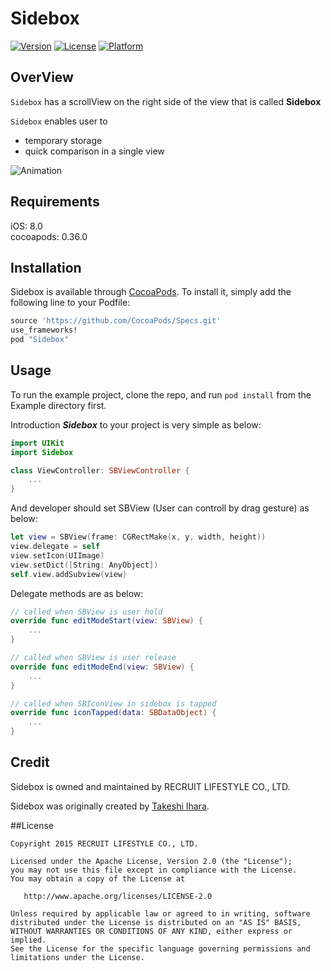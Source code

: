 # Sidebox

[![Version](https://img.shields.io/cocoapods/v/Sidebox.svg?style=flat)](http://cocoapods.org/pods/Sidebox)
[![License](https://img.shields.io/cocoapods/l/Sidebox.svg?style=flat)](http://cocoapods.org/pods/Sidebox)
[![Platform](https://img.shields.io/cocoapods/p/Sidebox.svg?style=flat)](http://cocoapods.org/pods/Sidebox)

## OverView

`Sidebox` has a scrollView on the right side of the view that is called **Sidebox**

`Sidebox` enables user to
* temporary storage
* quick comparison
in a single view

![Animation](https://github.com/recruit-lifestyle/Sidebox/wiki/images/animation.gif)  

## Requirements

iOS: 8.0  
cocoapods: 0.36.0

## Installation

Sidebox is available through [CocoaPods](http://cocoapods.org). To install
it, simply add the following line to your Podfile:

```ruby
source 'https://github.com/CocoaPods/Specs.git'
use_frameworks!
pod "Sidebox"
```

## Usage

To run the example project, clone the repo, and run `pod install` from the Example directory first.

Introduction ***Sidebox*** to your project is very simple as below:
```swift
import UIKit
import Sidebox

class ViewController: SBViewController {
	...
}
```

And developer should set SBView (User can controll by drag gesture) as below:
```swift
let view = SBView(frame: CGRectMake(x, y, width, height))
view.delegate = self
view.setIcon(UIImage)
view.setDict([String: AnyObject])
self.view.addSubview(view)
```

Delegate methods are as below:
```swift
// called when SBView is user hold
override func editModeStart(view: SBView) {
	...
}

// called when SBView is user release
override func editModeEnd(view: SBView) {
	...
}

// called when SBIconView in sidebox is tapped
override func iconTapped(data: SBDataObject) {
	...
}
```

## Credit

Sidebox is owned and maintained by RECRUIT LIFESTYLE CO., LTD.

Sidebox was originally created by [Takeshi Ihara](https://github.com/Nonchalant).

##License

    Copyright 2015 RECRUIT LIFESTYLE CO., LTD.

    Licensed under the Apache License, Version 2.0 (the "License");
    you may not use this file except in compliance with the License.
    You may obtain a copy of the License at

       http://www.apache.org/licenses/LICENSE-2.0

    Unless required by applicable law or agreed to in writing, software
    distributed under the License is distributed on an "AS IS" BASIS,
    WITHOUT WARRANTIES OR CONDITIONS OF ANY KIND, either express or implied.
    See the License for the specific language governing permissions and
    limitations under the License.


  
